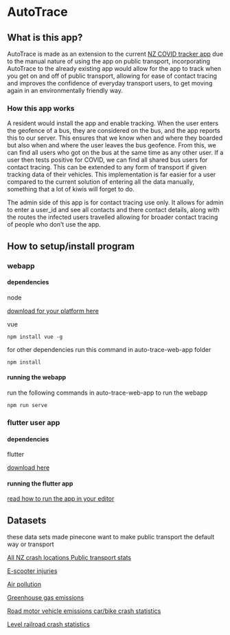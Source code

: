 # AutoTrace

## What is this app?
AutoTrace is made as an extension to the current [NZ COVID tracker app](https://www.health.govt.nz/our-work/diseases-and-conditions/covid-19-novel-coronavirus/covid-19-novel-coronavirus-resources-and-tools/nz-covid-tracer-app
) due to the manual nature of using the app on public transport, incorporating AutoTrace to the already existing app would allow for the app to track when you get on and off of public transport, allowing for ease of contact tracing and improves the confidence of everyday transport users, to get moving again in an environmentally friendly way.

### How this app works
A resident would install the app and enable tracking. When the user enters the geofence of a bus, they are considered on the bus, and the app reports this to our server. This ensures  that we know when and where they boarded but also when and where the user leaves the bus geofence. From this, we can find all users who got on the bus at the same time as any other user. If a user then tests positive for COVID, we can find all shared bus users for contact tracing. This can be extended to any form of transport if given tracking data of their vehicles. This implementation is far easier for a user compared to the current solution of entering all the data manually, something that a lot of kiwis will forget to do.

The admin side of this app is for contact tracing use only. It allows for admin to enter a user_id and see all contacts and there contact details, along with the routes the infected users travelled allowing for broader contact tracing of people who don’t use the app.

## How to setup/install program

### webapp
#### dependencies
node 

[download for your platform here](https://nodejs.org/en/download/)

vue 
```
npm install vue -g
```

for other dependencies run this command in auto-trace-web-app folder
```
npm install
```
#### running the webapp

run the following commands in auto-trace-web-app to run the webapp 
```
npm run serve
``` 


### flutter user app
#### dependencies
flutter

[download here](https://flutter.dev/docs/get-started/install)


#### running the flutter app
[read how to run the app in your editor](https://flutter.dev/docs/get-started/editor)

## Datasets
these data sets made pinecone want to make public transport the default way or transport

[All NZ crash locations ](https://maphub.nzta.govt.nz/cas/)
[Public transport stats](https://catalogue.data.govt.nz/dataset/performance-of-public-transport-services/resource/f6385e02-5827-40f1-aceb-aa8d38b45039
)


[E-scooter injuries](https://catalogue.data.govt.nz/dataset/c303e9d5-7dae-40e7-a42e-c40d76bfd33a/resource/aa5837a6-b743-499f-8e2e-ca1e0f3bbc1c/download/52231-response.xlsm)


[Air pollution](https://catalogue.data.govt.nz/dataset/air-pollutant-emissions)

[Greenhouse gas emissions](https://www.stats.govt.nz/assets/Uploads/Greenhouse-gas-emissions-industry-and-household/Greenhouse-gas-emissions-industry-and-household-Year-ended-2018/Download-data/Greenhouse-gas-emissions-industry-and-household-year-ended-2018.xlsx)

[Road motor vehicle emissions ](https://catalogue.data.govt.nz/dataset/road-motor-vehicle-emissions)
[car/bike crash statistics](https://catalogue.data.govt.nz/dataset/mot-resources-road-safety-resources-roadcrashstatistics-monthlyoverviewofcrashstatistics)

[Level railroad crash  statistics](https://catalogue.data.govt.nz/dataset/mot-resources-road-safety-resources-roadcrashstatistics-raillevelcrossingstatistics)



